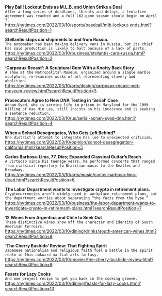 **Play Ball! Lockout Ends as M.L.B. and Union Strike a Deal**\
`After a long series of deadlines, threats and delays, a tentative agreement was reached and a full 162-game season should begin on April 7.`\
https://nytimes.com/2022/03/10/sports/baseball/mlb-lockout-ends.html?searchResultPosition=1

**Stellantis stops car shipments to and from Russia.**\
`The automaker has been making delivery vans in Russia, but its chief has said production is likely to halt because of a lack of parts.`\
https://nytimes.com/2022/03/10/business/stellantis-cars-russia.html?searchResultPosition=2

**‘Carpeaux Recast’: A Sculptural Gem With a Knotty Back Story**\
`A show at the Metropolitan Museum, organized around a single marble sculpture, re-examines works of art representing slavery and abolition.`\
https://nytimes.com/2022/03/10/arts/design/carpeaux-recast-met-museum-review.html?searchResultPosition=3

**Prosecutors Agree to New DNA Testing in ‘Serial’ Case**\
`Adnan Syed, who is serving life in prison in Maryland for the 1999 killing of Hae Min Lee, still insists on his innocence and is seeking a sentence reduction.`\
https://nytimes.com/2022/03/10/us/serial-adnan-syed-dna.html?searchResultPosition=4

**When a School Desegregates, Who Gets Left Behind?**\
`One district’s attempt to integrate has led to unexpected criticism.`\
https://nytimes.com/2022/03/10/opinion/school-desegregation-california.html?searchResultPosition=5

**Carlos Barbosa-Lima, 77, Dies; Expanded Classical Guitar’s Reach**\
`A virtuoso since his teenage years, he performed concerts that ranged from classical repertory to Brazilian music to the Beatles and Broadway.`\
https://nytimes.com/2022/03/10/arts/music/carlos-barbosa-lima-dead.html?searchResultPosition=6

**The Labor Department wants to investigate crypto in retirement plans.**\
`Cryptocurrencies aren’t widely used in workplace retirement plans, but the department worries about separating “the facts from the hype.”`\
https://nytimes.com/2022/03/10/business/the-labor-department-wants-to-investigate-crypto-in-retirement-plans.html?searchResultPosition=7

**12 Wines From Argentina and Chile to Seek Out**\
`These distinctive wines show off the character and identity of South American terroirs.`\
https://nytimes.com/2022/03/10/dining/drinks/south-american-wines.html?searchResultPosition=8

**‘The Cherry Bushido’ Review: That Fighting Spirit**\
`Japanese nationalism and religious faith fuel a battle in the spirit realm in this awkward martial-arts fantasy.`\
https://nytimes.com/2022/03/10/movies/the-cherry-bushido-review.html?searchResultPosition=9

**Feasts for Lazy Cooks**\
`And one project recipe to get you back in the cooking groove.`\
https://nytimes.com/2022/03/10/dining/feasts-for-lazy-cooks.html?searchResultPosition=10

